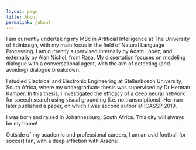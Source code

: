 ```yaml
---
layout: page
title: About
permalink: /about
---
```


I am currently undertaking my MSc in Artificial Intelligence at The University of Edinburgh, with my main focus in the field of Natural Language Processing. I am currently supervised internally by Adam Lopez, and externally by Alan Nichol, from Rasa. My dissertation focuses on modeling dialogue with a conversational agent, with the aim of detecting (and avoiding) dialogue breakdown.

I studied Electrical and Electronic Engineering at Stellenbosch University, South Africa, where my undergraduate thesis was supervised by Dr Herman Kamper. In this thesis, I investigated the efficacy of a deep neural network for speech search using visual grounding (i.e. no transcriptions). Herman later published a paper, on which I was second author at ICASSP 2019.

I was born and raised in Johannesburg, South Africa. This city will always be my home!

Outside of my academic and professional careers, I am an avid football (or soccer) fan, with a deep affliction with Arsenal. 